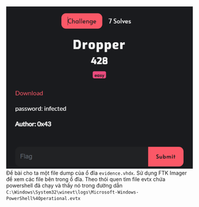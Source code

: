 ![](https://github.com/HuyThang25/Image/blob/main/Screenshot%202023-05-15%20223428.png)
Đề bài cho ta một file dump của ổ đĩa `evidence.vhdx`. Sử dụng FTK Imager để xem các file bên trong ổ đĩa. Theo thói quen tìm file evtx chứa powershell đã chạy và thấy nó trong đường dẫn `C:\Windows\System32\winevt\logs\Microsoft-Windows-PowerShell%4Operational.evtx`
